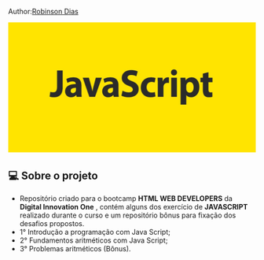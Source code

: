 Author:[Robinson Dias](https://github.com/robinson-1985)

<p  align="center">
<img  src="./image/JavaScript3.jpg"  alt="javascript"  />
</p>


## 💻 Sobre o projeto

- Repositório criado para o bootcamp **HTML WEB DEVELOPERS** da **Digital Innovation One** , contém alguns dos exercício de **JAVASCRIPT** realizado durante o curso e um repositório bônus para fixação dos desafios propostos.
- 1° Introdução a programação com Java Script;
- 2° Fundamentos aritméticos com Java Script;
- 3° Problemas aritméticos (Bônus).
  
